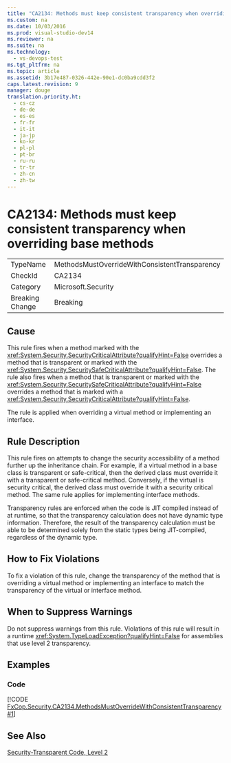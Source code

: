 ```yaml
---
title: "CA2134: Methods must keep consistent transparency when overriding base methods"
ms.custom: na
ms.date: 10/03/2016
ms.prod: visual-studio-dev14
ms.reviewer: na
ms.suite: na
ms.technology: 
  - vs-devops-test
ms.tgt_pltfrm: na
ms.topic: article
ms.assetid: 3b17e487-0326-442e-90e1-dc0ba9cdd3f2
caps.latest.revision: 9
manager: douge
translation.priority.ht: 
  - cs-cz
  - de-de
  - es-es
  - fr-fr
  - it-it
  - ja-jp
  - ko-kr
  - pl-pl
  - pt-br
  - ru-ru
  - tr-tr
  - zh-cn
  - zh-tw
---
```

# CA2134: Methods must keep consistent transparency when overriding base methods
|||  
|-|-|  
|TypeName|MethodsMustOverrideWithConsistentTransparency|  
|CheckId|CA2134|  
|Category|Microsoft.Security|  
|Breaking Change|Breaking|  
  
## Cause  
 This rule fires when a method marked with the <xref:System.Security.SecurityCriticalAttribute?qualifyHint=False> overrides a method that is transparent or marked with the <xref:System.Security.SecuritySafeCriticalAttribute?qualifyHint=False>. The rule also fires when a method that is transparent or marked with the <xref:System.Security.SecuritySafeCriticalAttribute?qualifyHint=False> overrides a method that is marked with a <xref:System.Security.SecurityCriticalAttribute?qualifyHint=False>.  
  
 The rule is applied when overriding a virtual method or implementing an interface.  
  
## Rule Description  
 This rule fires on attempts to change the security accessibility of a method further up the inheritance chain. For example, if a virtual method in a base class is transparent or safe-critical, then the derived class must override it with a transparent or safe-critical method. Conversely, if the virtual is security critical, the derived class must override it with a security critical method. The same rule applies for implementing interface methods.  
  
 Transparency rules are enforced when the code is JIT compiled instead of at runtime, so that the transparency calculation does not have dynamic type information. Therefore, the result of the transparency calculation must be able to be determined solely from the static types being JIT-compiled, regardless of the dynamic type.  
  
## How to Fix Violations  
 To fix a violation of this rule, change the transparency of the method that is overriding a virtual method or implementing an interface to match the transparency of the virtual or interface method.  
  
## When to Suppress Warnings  
 Do not suppress warnings from this rule. Violations of this rule will result in a runtime <xref:System.TypeLoadException?qualifyHint=False> for assemblies that use level 2 transparency.  
  
## Examples  
  
### Code  
 [!CODE [FxCop.Security.CA2134.MethodsMustOverrideWithConsistentTransparency#1](../CodeSnippet/VS_Snippets_CodeAnalysis/fxcop.security.ca2134.methodsmustoverridewithconsistenttransparency#1)]  
  
## See Also  
 [Security-Transparent Code, Level 2](../Topic/Security-Transparent%20Code,%20Level%202.md)